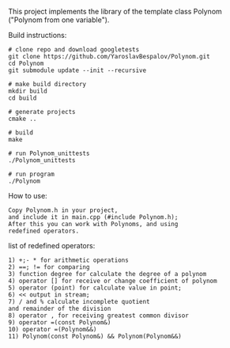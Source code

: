 This project implements the library of the template class Polynom ("Polynom from one variable").


Build instructions:
```
# clone repo and download googletests
git clone https://github.com/YaroslavBespalov/Polynom.git
cd Polynom
git submodule update --init --recursive

# make build directory
mkdir build
cd build

# generate projects
cmake ..

# build
make

# run Polynom_unittests
./Polynom_unittests

# run program
./Polynom

```

How to use:
```
Copy Polynom.h in your project,
and include it in main.cpp (#include Polynom.h);
After this you can work with Polynoms, and using
redefined operators.
```

list of redefined operators:
```
1) +;- * for arithmetic operations
2) ==; != for comparing
3) function degree for calculate the degree of a polynom
4) operator [] for receive or change coefficient of polynom 
5) operator (point) for calculate value in point;
6) << output in stream;
7) / and % calculate incomplete quotient
and remainder of the division
8) operator , for receiving greatest common divisor
9) operator =(const Polynom&)
10) operator =(Polynom&&)
11) Polynom(const Polynom&) && Polynom(Polynom&&)

```
